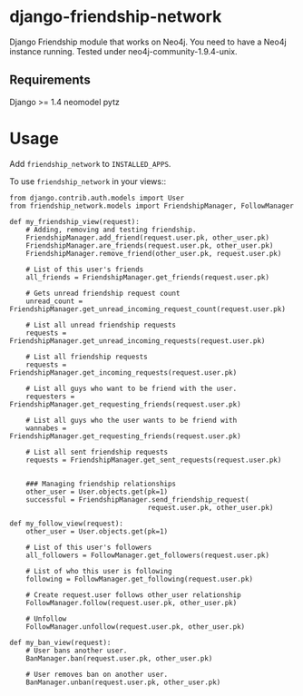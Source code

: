 django-friendship-network
=========================

Django Friendship module that works on Neo4j. You need to have a Neo4j instance running. Tested under neo4j-community-1.9.4-unix.

Requirements
-------------
Django >= 1.4
neomodel
pytz


Usage
======
Add ``friendship_network`` to ``INSTALLED_APPS``.

To use ``friendship_network`` in your views::

    from django.contrib.auth.models import User
    from friendship_network.models import FriendshipManager, FollowManager

    def my_friendship_view(request):
        # Adding, removing and testing friendship.
        FriendshipManager.add_friend(request.user.pk, other_user.pk)
        FriendshipManager.are_friends(request.user.pk, other_user.pk)
        FriendshipManager.remove_friend(other_user.pk, request.user.pk)
        
        # List of this user's friends
        all_friends = FriendshipManager.get_friends(request.user.pk)

        # Gets unread friendship request count
        unread_count = FriendshipManager.get_unread_incoming_request_count(request.user.pk)
        
        # List all unread friendship requests
        requests = FriendshipManager.get_unread_incoming_requests(request.user.pk)
        
        # List all friendship requests
        requests = FriendshipManager.get_incoming_requests(request.user.pk)
        
        # List all guys who want to be friend with the user.
        requesters = FriendshipManager.get_requesting_friends(request.user.pk)
        
        # List all guys who the user wants to be friend with
        wannabes = FriendshipManager.get_requesting_friends(request.user.pk)
        
        # List all sent friendship requests
        requests = FriendshipManager.get_sent_requests(request.user.pk)


        ### Managing friendship relationships
        other_user = User.objects.get(pk=1)
        successful = FriendshipManager.send_friendship_request(
                                      request.user.pk, other_user.pk)
        
    def my_follow_view(request):
        other_user = User.objects.get(pk=1)
        
        # List of this user's followers
        all_followers = FollowManager.get_followers(request.user.pk)

        # List of who this user is following
        following = FollowManager.get_following(request.user.pk)

        # Create request.user follows other_user relationship
        FollowManager.follow(request.user.pk, other_user.pk)
        
        # Unfollow
        FollowManager.unfollow(request.user.pk, other_user.pk)
        
    def my_ban_view(request):
        # User bans another user.
        BanManager.ban(request.user.pk, other_user.pk)
        
        # User removes ban on another user.
        BanManager.unban(request.user.pk, other_user.pk)
